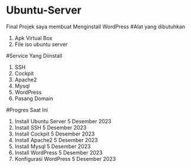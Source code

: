 # Ubuntu-Server
Final Projek saya membuat Menginstall WordPress
#Alat yang dibutuhkan
1. Apk Virtual Box
2. File iso ubuntu server

#Service Yang Diinstall
1. SSH
2. Cockpit
3. Apache2
4. Mysql
5. WordPress
6. Pasang Domain

#Progres Saat Ini
1. Install Ubuntu Server 5 Desember 2023
2. Install SSH 5 Desember 2023
3. Install Cockpit 5 Desember 2023
4. Install Apache2 5 Desember 2023
5. Install Mysql 5 Desember 2023
6. Install WordPress 5 Desember 2023
7. Konfigurasi WordPress 5 Desember 2023
